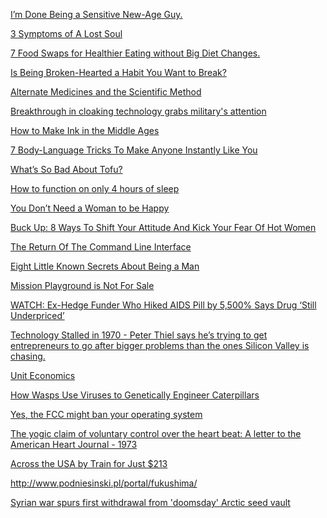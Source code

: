 <a href="http://www.elephantjournal.com/2015/09/im-done-being-a-sensitive-new-age-guy/" target="_blank">I’m Done Being a Sensitive New-Age Guy.</a>

<a href="http://themindunleashed.org/2015/02/3-symptoms-lost-soul.html" target="_blank">3 Symptoms of A Lost Soul</a>

<a href="http://www.elephantjournal.com/2015/06/7-food-swaps-for-healthier-eating-without-big-diet-changes/" target="_blank">7 Food Swaps for Healthier Eating without Big Diet Changes.</a>

<a href="http://goodmenproject.com/featured-content/is-being-broken-hearted-a-habit-you-want-to-break-dg/" target="_blank">Is Being Broken-Hearted a Habit You Want to Break?</a>

<a href="http://normanspinradatlarge.blogspot.com/2010/08/alternate-medicines-and-scientific.html" target="_blank">Alternate Medicines and the Scientific Method</a>

<a href="http://www.usatoday.com/story/tech/2015/09/20/breakthrough-cloaking-technology-grabs-militarys-attention/72544510/" target="_blank">Breakthrough in cloaking technology grabs military's attention</a>

<a href="http://www.medievalists.net/2015/09/20/how-to-make-ink-in-the-middle-ages/" target="_blank">How to Make Ink in the Middle Ages</a>

<a href="http://www.businessinsider.com/body-language-tricks-to-make-people-like-you-2014-7?utm_content=buffer19e41&utm_medium=social&utm_source=facebook.com&utm_campaign=buffer" target="_blank">7 Body-Language Tricks To Make Anyone Instantly Like You</a>

<a href="http://livingtraditionally.com/whats-so-bad-about-tofu-1/" target="_blank">What’s So Bad About Tofu?</a>

<a href="http://www.businessinsider.com/how-to-function-on-only-4-hours-of-sleep-2015-8?utm_content=buffer3a5d3&utm_medium=social&utm_source=facebook.com&utm_campaign=buffer" target="_blank">How to function on only 4 hours of sleep</a>

<a href="http://goodmenproject.com/featured-content/dont-need-woman-happy-h2l/" target="_blank">You Don’t Need a Woman to be Happy</a>

<a href="http://goodmenproject.com/featured-content/buck-8-ways-shift-attitude-kick-fear-hot-women-dg/" target="_blank">Buck Up: 8 Ways To Shift Your Attitude And Kick Your Fear Of Hot Women</a>

<a href="http://avc.com/2015/09/the-return-of-the-command-line-interface/?utm_source=feedburner&utm_medium=feed&utm_campaign=Feed%3A+AVc+%28A+VC%29" target="_blank">The Return Of The Command Line Interface</a>

<a href="http://goodmenproject.com/featured-content/eight-little-known-secrets-about-being-a-man-wcz/" target="_blank">Eight Little Known Secrets About Being a Man</a>

<a href="https://www.youtube.com/watch?v=awPVY1DcupE" target="_blank">Mission Playground is Not For Sale</a>

<a href="http://usuncut.com/class-war/watch-ex-hedge-funder-who-hiked-aids-pill-by-5500-says-drug-still-underpriced/" target="_blank">WATCH: Ex-Hedge Funder Who Hiked AIDS Pill by 5,500% Says Drug ‘Still Underpriced’</a>

<a href="http://www.technologyreview.com/qa/530901/technology-stalled-in-1970/" target="_blank">Technology Stalled in 1970 - Peter Thiel says he’s trying to get entrepreneurs to go after bigger problems than the ones Silicon Valley is chasing.</a>

<a href="http://blog.samaltman.com/unit-economics" target="_blank">Unit Economics</a>

<a href="http://www.theatlantic.com/science/archive/2015/09/parasitic-wasps-genetically-engineer-caterpillars-domesticated-viruses/405874/?single_page=true" target="_blank">How Wasps Use Viruses to Genetically Engineer Caterpillars</a>

<a href="http://prpl.works/2015/09/21/yes-the-fcc-might-ban-your-operating-system/" target="_blank">Yes, the FCC might ban your operating system</a>

<a href="http://www.sol.com.au/kor/10_02.htm" target="_blank">The yogic claim of voluntary control over the heart beat: A letter to the American Heart Journal - 1973</a>

<a href="http://dereklow.co/across-the-usa-by-train-for-just-213/" target="_blank">Across the USA by Train for Just $213</a>

<a href="http://www.podniesinski.pl/portal/fukushima/" target="_blank">http://www.podniesinski.pl/portal/fukushima/</a>

<a href="http://www.smh.com.au/world/syrian-war-spurs-first-withdrawal-from-doomsday-arctic-seed-vault-20150921-gjrte0.html" target="_blank">Syrian war spurs first withdrawal from 'doomsday' Arctic seed vault</a>
